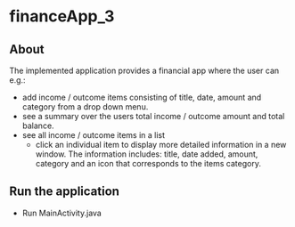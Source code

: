 # financeApp_3
## About
The implemented application provides a financial app where the user can e.g.:
- add income / outcome items consisting of title, date, amount and category from a drop down menu.
- see a summary over the users total income / outcome amount and total balance.
- see all income / outcome items in a list
  - click an individual item to display more detailed information in a new window. The information includes: title, date added, amount, category and an icon that corresponds to the items category.
  
## Run the application
- Run MainActivity.java
